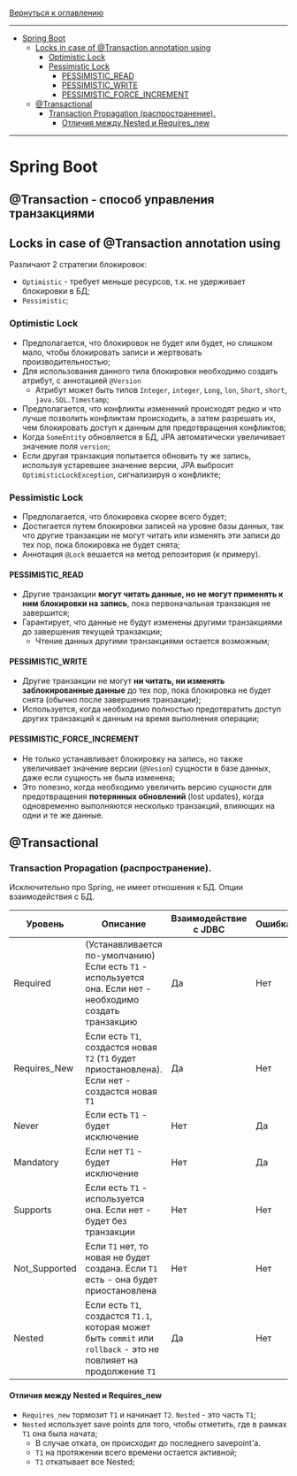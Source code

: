 [Вернуться к оглавлению](https://github.com/engine-it-in/different-level-task/blob/main/README.md)
***
* [Spring Boot](#spring-boot)
  * [Locks in case of @Transaction annotation using](#locks-in-case-of-transaction-annotation-using)
    * [Optimistic Lock](#optimistic-lock)
    * [Pessimistic Lock](#pessimistic-lock)
      * [PESSIMISTIC_READ](#pessimisticread)
      * [PESSIMISTIC_WRITE](#pessimisticwrite)
      * [PESSIMISTIC_FORCE_INCREMENT](#pessimisticforceincrement)
  * [@Transactional](#transactional)
    * [Transaction Propagation (распространение).](#transaction-propagation--распространение--)
      * [Отличия между Nested и Requires_new](#отличия-между-nested-и-requiresnew)
***

# Spring Boot
## @Transaction - способ управления транзакциями
## Locks in case of @Transaction annotation using
Различают 2 стратегии блокировок: 
* `Optimistic` - требует меньше ресурсов, т.к. не удерживает блокировки в БД;
* `Pessimistic`;

### Optimistic Lock

* Предполагается, что блокировок не будет или будет, но слишком мало, чтобы блокировать записи 
и жертвовать производительностью; 
* Для использования данного типа блокировки необходимо создать атрибут, с аннотацией `@Version`
  * Атрибут может быть типов `Integer`, `integer`, `Long`, `lon`, `Short`, `short`, `java.SQL.Timestamp`;
* Предполагается, что конфликты изменений происходят редко и что лучше позволить конфликтам происходить, 
а затем разрешать их, чем блокировать доступ к данным для предотвращения конфликтов;
* Когда `SomeEntity` обновляется в БД, JPA автоматически увеличивает значение поля 
`version`; 
* Если другая транзакция попытается обновить ту же запись, используя устаревшее 
значение версии, JPA выбросит `OptimisticLockException`, сигнализируя о конфликте;

### Pessimistic Lock

* Предполагается, что блокировка скорее всего будет; 
* Достигается путем блокировки записей на уровне базы данных, так что другие транзакции не могут читать или 
изменять эти записи до тех пор, пока блокировка не будет снята; 
* Аннотация `@Lock` вешается на метод репозитория (к примеру).

#### PESSIMISTIC_READ

* Другие транзакции **могут читать данные, но не могут применять к ним блокировки на запись**, 
пока первоначальная транзакция не завершится; 
* Гарантирует, что данные не будут изменены другими транзакциями до завершения текущей транзакции; 
  * Чтение данных другими транзакциями остается возможным;

#### PESSIMISTIC_WRITE

* Другие транзакции не могут **ни читать, ни изменять заблокированные данные** до тех пор, 
пока блокировка не будет снята (обычно после завершения транзакции); 
* Используется, когда необходимо полностью предотвратить доступ других транзакций к 
данным на время выполнения операции;

#### PESSIMISTIC_FORCE_INCREMENT

* Не только устанавливает блокировку на запись, но также увеличивает значение версии 
(`@Vesion`) сущности в базе данных, даже если сущность не была изменена;
* Это полезно, когда необходимо увеличить версию сущности для предотвращения 
**потерянных обновлений** (lost updates), когда одновременно выполняются 
несколько транзакций, влияющих на одни и те же данные.

## @Transactional

### Transaction Propagation (распространение).

Исключительно про Spring, не имеет отношения к БД. Опции взаимодействия с БД.

| Уровень       | Описание                                                                                                           | Взаимодействие с JDBC | Ошибка |
|---------------|--------------------------------------------------------------------------------------------------------------------|-----------------------|--------|
| Required      | (Устанавливается по-умолчанию) Если есть `T1` - используется она. Если нет - необходимо создать транзакцию         | Дa                    | Нет    |
| Requires_New  | Если есть `T1`, создастся новая `T2` (`T1` будет приостановлена). Если нет - создастся новая `T1`                  | Да                    | Нет    |
| Never         | Если есть `T1` - будет исключение                                                                                  | Нет                   | Да     |
| Mandatory     | Если нет `T1` - будет исключение                                                                                   | Нет                   | Да     |
| Supports      | Если есть `T1` - используется она. Если нет - будет без транзакции                                                 | Нет                   | Нет    |
| Not_Supported | Если `T1` нет, то новая не будет создана. Если `T1` есть - она будет приостановлена                                | Нет                   | Нет    |
| Nested        | Если есть `T1`, создастся `T1.1`, которая может быть `commit` или `rollback` - это не повлияет на продолжение `T1` | Да                    | Нет    |

#### Отличия между Nested и Requires_new

* `Requires_new` тормозит `T1` и начинает `T2`. `Nested` - это часть `T1`;
* `Nested` использует save points для того, чтобы отметить, где в рамках `T1` она была начата; 
  * В случае отката, он происходит до последнего savepoint'а. 
  * `T1` на протяжении всего времени остается активной; 
  * `T1` откатывает все Nested;